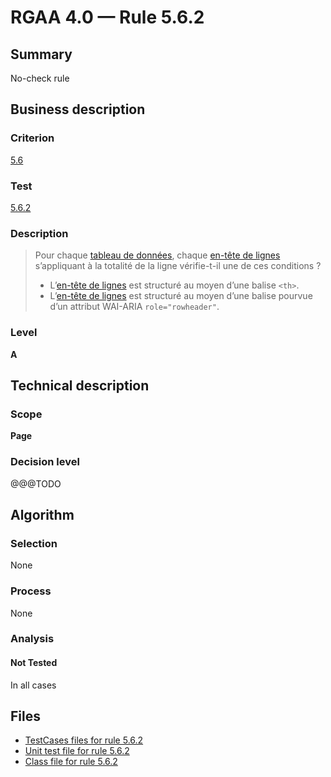 # RGAA 4.0 — Rule 5.6.2

## Summary

No-check rule

## Business description

### Criterion

[5.6](https://www.numerique.gouv.fr/publications/rgaa-accessibilite/methode/criteres/#crit-5-6)

### Test

[5.6.2](https://www.numerique.gouv.fr/publications/rgaa-accessibilite/methode/criteres/#test-5-6-2)

### Description

> Pour chaque [tableau de données](https://www.numerique.gouv.fr/publications/rgaa-accessibilite/methode/glossaire/#tableau-de-donnees), chaque [en-tête de lignes](https://www.numerique.gouv.fr/publications/rgaa-accessibilite/methode/glossaire/#en-tete-de-colonne-ou-de-ligne) s’appliquant à la totalité de la ligne vérifie-t-il une de ces conditions ?
> 
> * L’[en-tête de lignes](https://www.numerique.gouv.fr/publications/rgaa-accessibilite/methode/glossaire/#en-tete-de-colonne-ou-de-ligne) est structuré au moyen d’une balise `<th>`.
> * L’[en-tête de lignes](https://www.numerique.gouv.fr/publications/rgaa-accessibilite/methode/glossaire/#en-tete-de-colonne-ou-de-ligne) est structuré au moyen d’une balise pourvue d’un attribut WAI-ARIA `role="rowheader"`.

### Level

**A**


## Technical description

### Scope

**Page**

### Decision level

@@@TODO


## Algorithm

### Selection

None

### Process

None

### Analysis

#### Not Tested

In all cases


## Files

- [TestCases files for rule 5.6.2](https://gitlab.com/asqatasun/Asqatasun/-/tree/v5/rules/rules-rgaa4.0/src/test/resources/testcases/rgaa40/Rgaa40Rule050602/)
- [Unit test file for rule 5.6.2](https://gitlab.com/asqatasun/Asqatasun/-/blob/v5/rules/rules-rgaa4.0/src/test/java/org/asqatasun/rules/rgaa40/Rgaa40Rule050602Test.java)
- [Class file for rule 5.6.2](https://gitlab.com/asqatasun/Asqatasun/-/blob/v5/rules/rules-rgaa4.0/src/main/java/org/asqatasun/rules/rgaa40/Rgaa40Rule050602.java)



